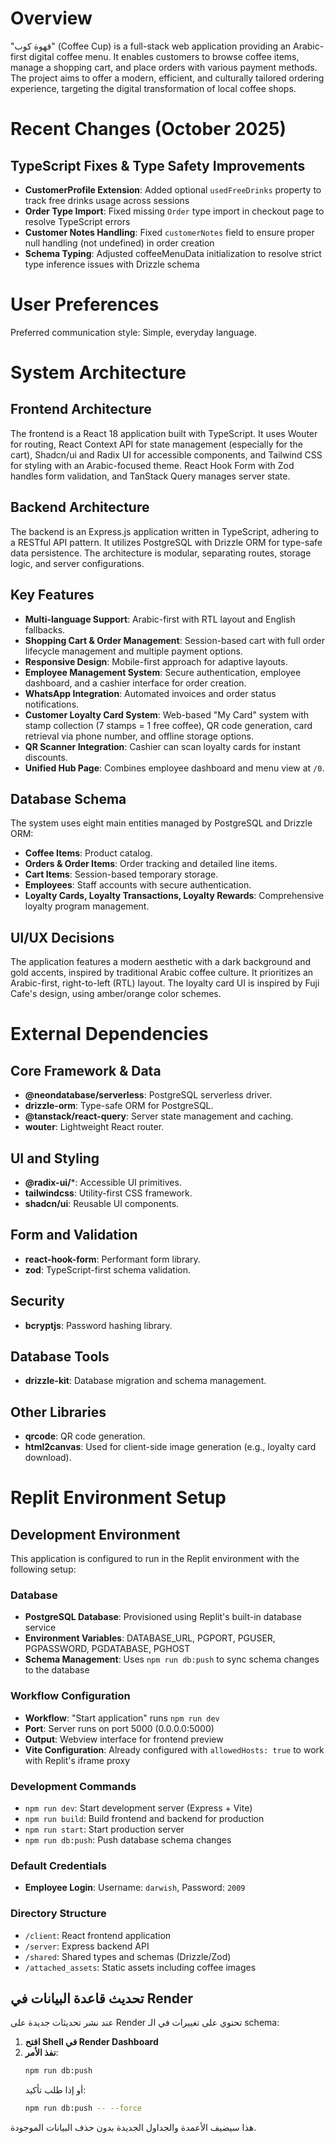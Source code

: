 # Overview

"قهوة كوب" (Coffee Cup) is a full-stack web application providing an Arabic-first digital coffee menu. It enables customers to browse coffee items, manage a shopping cart, and place orders with various payment methods. The project aims to offer a modern, efficient, and culturally tailored ordering experience, targeting the digital transformation of local coffee shops.

# Recent Changes (October 2025)

## TypeScript Fixes & Type Safety Improvements
- **CustomerProfile Extension**: Added optional `usedFreeDrinks` property to track free drinks usage across sessions
- **Order Type Import**: Fixed missing `Order` type import in checkout page to resolve TypeScript errors
- **Customer Notes Handling**: Fixed `customerNotes` field to ensure proper null handling (not undefined) in order creation
- **Schema Typing**: Adjusted coffeeMenuData initialization to resolve strict type inference issues with Drizzle schema

# User Preferences

Preferred communication style: Simple, everyday language.

# System Architecture

## Frontend Architecture
The frontend is a React 18 application built with TypeScript. It uses Wouter for routing, React Context API for state management (especially for the cart), Shadcn/ui and Radix UI for accessible components, and Tailwind CSS for styling with an Arabic-focused theme. React Hook Form with Zod handles form validation, and TanStack Query manages server state.

## Backend Architecture
The backend is an Express.js application written in TypeScript, adhering to a RESTful API pattern. It utilizes PostgreSQL with Drizzle ORM for type-safe data persistence. The architecture is modular, separating routes, storage logic, and server configurations.

## Key Features
- **Multi-language Support**: Arabic-first with RTL layout and English fallbacks.
- **Shopping Cart & Order Management**: Session-based cart with full order lifecycle management and multiple payment options.
- **Responsive Design**: Mobile-first approach for adaptive layouts.
- **Employee Management System**: Secure authentication, employee dashboard, and a cashier interface for order creation.
- **WhatsApp Integration**: Automated invoices and order status notifications.
- **Customer Loyalty Card System**: Web-based "My Card" system with stamp collection (7 stamps = 1 free coffee), QR code generation, card retrieval via phone number, and offline storage options.
- **QR Scanner Integration**: Cashier can scan loyalty cards for instant discounts.
- **Unified Hub Page**: Combines employee dashboard and menu view at `/0`.

## Database Schema
The system uses eight main entities managed by PostgreSQL and Drizzle ORM:
- **Coffee Items**: Product catalog.
- **Orders & Order Items**: Order tracking and detailed line items.
- **Cart Items**: Session-based temporary storage.
- **Employees**: Staff accounts with secure authentication.
- **Loyalty Cards, Loyalty Transactions, Loyalty Rewards**: Comprehensive loyalty program management.

## UI/UX Decisions
The application features a modern aesthetic with a dark background and gold accents, inspired by traditional Arabic coffee culture. It prioritizes an Arabic-first, right-to-left (RTL) layout. The loyalty card UI is inspired by Fuji Cafe's design, using amber/orange color schemes.

# External Dependencies

## Core Framework & Data
- **@neondatabase/serverless**: PostgreSQL serverless driver.
- **drizzle-orm**: Type-safe ORM for PostgreSQL.
- **@tanstack/react-query**: Server state management and caching.
- **wouter**: Lightweight React router.

## UI and Styling
- **@radix-ui/***: Accessible UI primitives.
- **tailwindcss**: Utility-first CSS framework.
- **shadcn/ui**: Reusable UI components.

## Form and Validation
- **react-hook-form**: Performant form library.
- **zod**: TypeScript-first schema validation.

## Security
- **bcryptjs**: Password hashing library.

## Database Tools
- **drizzle-kit**: Database migration and schema management.

## Other Libraries
- **qrcode**: QR code generation.
- **html2canvas**: Used for client-side image generation (e.g., loyalty card download).

# Replit Environment Setup

## Development Environment
This application is configured to run in the Replit environment with the following setup:

### Database
- **PostgreSQL Database**: Provisioned using Replit's built-in database service
- **Environment Variables**: DATABASE_URL, PGPORT, PGUSER, PGPASSWORD, PGDATABASE, PGHOST
- **Schema Management**: Uses `npm run db:push` to sync schema changes to the database

### Workflow Configuration
- **Workflow**: "Start application" runs `npm run dev`
- **Port**: Server runs on port 5000 (0.0.0.0:5000)
- **Output**: Webview interface for frontend preview
- **Vite Configuration**: Already configured with `allowedHosts: true` to work with Replit's iframe proxy

### Development Commands
- `npm run dev`: Start development server (Express + Vite)
- `npm run build`: Build frontend and backend for production
- `npm run start`: Start production server
- `npm run db:push`: Push database schema changes

### Default Credentials
- **Employee Login**: Username: `darwish`, Password: `2009`

### Directory Structure
- `/client`: React frontend application
- `/server`: Express backend API
- `/shared`: Shared types and schemas (Drizzle/Zod)
- `/attached_assets`: Static assets including coffee images

## تحديث قاعدة البيانات في Render

عند نشر تحديثات جديدة على Render تحتوي على تغييرات في الـ schema:

1. **افتح Shell في Render Dashboard**
2. **نفذ الأمر**:
   ```bash
   npm run db:push
   ```
   أو إذا طلب تأكيد:
   ```bash
   npm run db:push -- --force
   ```

هذا سيضيف الأعمدة والجداول الجديدة بدون حذف البيانات الموجودة.